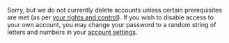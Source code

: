 Sorry, but we do not currently delete accounts unless certain prerequisites are met (as per [your rights and control](https://osu.ppy.sh/legal/privacy#your-rights-and-control)). If you wish to disable access to your own account, you may change your password to a random string of letters and numbers in your [account settings](https://osu.ppy.sh/home/account/edit).